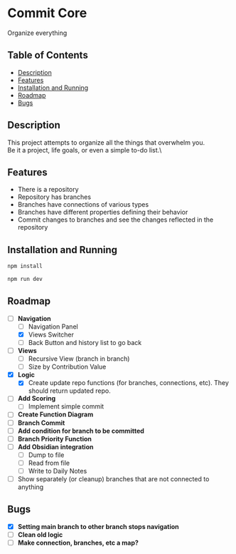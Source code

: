# Commit Core

Organize everything

## Table of Contents

- [Description](#description)
- [Features](#features)
- [Installation and Running](#Installation-and-Running)
- [Roadmap](#roadmap)
- [Bugs](#bugs)

## Description

This project attempts to organize all the things that overwhelm you.\
Be it a project, life goals, or even a simple to-do list.\

## Features

- There is a repository
- Repository has branches
- Branches have connections of various types
- Branches have different properties defining their behavior
- Commit changes to branches and see the changes reflected in the repository

## Installation and Running

```bash
npm install
```

```bash
npm run dev
```

## Roadmap

- [ ] **Navigation**
    - [ ] Navigation Panel
    - [x] Views Switcher
    - [ ] Back Button and history list to go back
- [ ] **Views**
    - [ ] Recursive View (branch in branch)
    - [ ] Size by Contribution Value
- [x] **Logic**
    - [x] Create update repo functions (for branches, connections, etc). They should return updated repo.
- [ ] **Add Scoring**
    - [ ] Implement simple commit
- [ ] **Create Function Diagram**
- [ ] **Branch Commit**
- [ ] **Add condition for branch to be committed**
- [ ] **Branch Priority Function**
- [ ] **Add Obsidian integration**
    - [ ] Dump to file
    - [ ] Read from file
    - [ ] Write to Daily Notes
- [ ] Show separately (or cleanup) branches that are not connected to anything

## Bugs

- [x] **Setting main branch to other branch stops navigation**
- [ ] **Clean old logic**
- [ ] **Make connection, branches, etc a map?**
